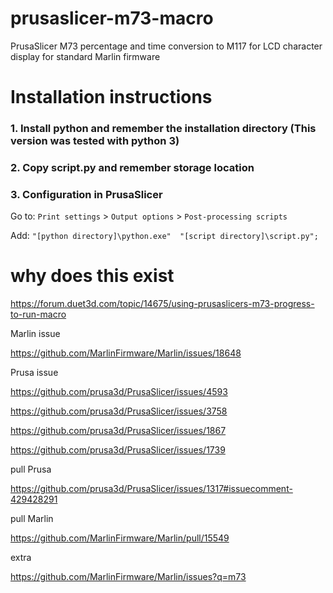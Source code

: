 # prusaslicer-m73-macro
PrusaSlicer M73 percentage and time conversion to M117 for LCD character display for standard Marlin firmware

# Installation instructions

### 1. Install python and remember the installation directory (This version was tested with python 3)

### 2. Copy script.py and remember storage location     

### 3. Configuration in PrusaSlicer 
Go to: `Print settings` > `Output options` > `Post-processing scripts`

Add: `"[python directory]\python.exe"  "[script directory]\script.py";`

# why does this exist
https://forum.duet3d.com/topic/14675/using-prusaslicers-m73-progress-to-run-macro

Marlin issue

https://github.com/MarlinFirmware/Marlin/issues/18648

Prusa issue

https://github.com/prusa3d/PrusaSlicer/issues/4593

https://github.com/prusa3d/PrusaSlicer/issues/3758

https://github.com/prusa3d/PrusaSlicer/issues/1867

https://github.com/prusa3d/PrusaSlicer/issues/1739

pull Prusa

https://github.com/prusa3d/PrusaSlicer/issues/1317#issuecomment-429428291

pull Marlin

https://github.com/MarlinFirmware/Marlin/pull/15549


extra

https://github.com/MarlinFirmware/Marlin/issues?q=m73
